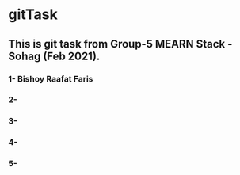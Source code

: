 # gitTask

## This is git task from Group-5 MEARN Stack - Sohag (Feb 2021).

### 1- Bishoy Raafat Faris
### 2- 
### 3- 
### 4-
### 5- 

